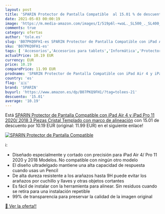 ```yaml
---
layout: post
title: 'SPARIN Protector de Pantalla Compatible  al 15.01 % de descuento'
date: 2021-05-03 00:00:19
image: 'https://m.media-amazon.com/images/I/519p6l-+waL._SL500_._SL400_.jpg'
comments: true
category: ofertas
author: 'tole.es'
slug: 'B07PKQ9FH1-es SPARIN Protector de Pantalla Compatible con iPad Air 4 y...'
sku: 'B07PKQ9FH1-es'
tags: [ 'Accesorios','Accesorios para tablets','Informática','Protectores de pantalla para tablets','ipad','sparin', ]
actualPrice: 10.19 EUR
currency: EUR
price: 10.19
comparePrice: 11.99 EUR
prodname: 'SPARIN Protector de Pantalla Compatible con iPad Air 4 y iPad Pro 11 2020/ 2018   3 Piezas  Cristal Templado con marco de alineación'
country: 'es'
flag: '🇪🇸'
brand: 'SPARIN'
buyurl: 'https://www.amazon.es/dp/B07PKQ9FH1/?tag=tolees-21'
descuento: '15.01'
average: '10.19'
---
```


Está [SPARIN Protector de Pantalla Compatible con iPad Air 4 y iPad Pro 11 2020/ 2018   3 Piezas  Cristal Templado con marco de alineación](https://www.amazon.es/dp/B07PKQ9FH1/?tag=tolees-21) con 15.01 de descuento por 10.19 EUR (original: 11.99 EUR) en el siguiente enlace!

[![SPARIN Protector de Pantalla Compatible ](https://m.media-amazon.com/images/I/519p6l-+waL._SL500_._SL400_.jpg)](https://www.amazon.es/dp/B07PKQ9FH1/?tag=tolees-21)

ℹ️:

- Diseñado especialmente y cortado con precisión para iPad Air 4/ Pro 11 2020 y 2018 Modelos. No compatible con ningún otro modelo
- El diseño ultradelgado mantiene una alta capacidad de respuesta cuando usas un Pencil
- De alta dureza resistente a los arañazos hasta 9H puede evitar los arañazos por cuchillo y llaves y otras objetos cortantes
- Es fácil de instalar con la herramienta para alinear. Sin residuos cuando se retira para una instalación repetible
- 99% de transparencia para preservar la calidad de la imagen original

[🛒 Ver la oferta!!](https://www.amazon.es/dp/B07PKQ9FH1/?tag=tolees-21)
